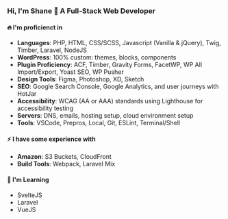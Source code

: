 ### Hi, I'm Shane 👋 A Full-Stack Web Developer

#### 🔥 I'm proficienct in
- **Languages**: PHP, HTML, CSS/SCSS, Javascript (Vanilla & jQuery), Twig, Timber, Laravel, NodeJS
- **WordPress**: 100% custom: themes, blocks, components
- **Plugin Proficiency**: ACF, Timber, Gravity Forms, FacetWP, WP All Import/Export, Yoast SEO, WP Pusher
- **Design Tools**: Figma, Photoshop, XD, Sketch
- **SEO**: Google Search Console, Google Analytics, and user journeys with HotJar
- **Accessibility**: WCAG (AA or AAA) standards using Lighthouse for accessibility testing
- **Servers**: DNS, emails, hosting setup, cloud environment setup
- **Tools**: VSCode, Prepros, Local, Git, ESLint, Terminal/Shell

#### ⚡ I have some experience with
- **Amazon**: S3 Buckets, CloudFront
- **Build Tools**: Webpack, Laravel Mix

#### 🍵 I'm Learning
- SvelteJS
- Laravel
- VueJS